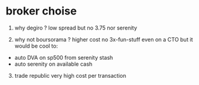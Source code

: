 
# broker choise
1. why degiro ?
low spread
but no 3.75 nor serenity

2. why not boursorama ?
higher cost
no 3x-fun-stuff even on a CTO
but it would be cool to:
- auto DVA on sp500 from serenity stash
- auto serenity on available cash

3. trade republic
very high cost per transaction
